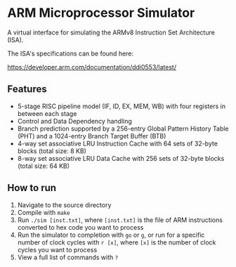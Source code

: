 # ARM Microprocessor Simulator

A virtual interface for simulating the ARMv8 Instruction Set Architecture (ISA).

The ISA's specifications can be found here:

https://developer.arm.com/documentation/ddi0553/latest/

## Features
- 5-stage RISC pipeline model (IF, ID, EX, MEM, WB) with four registers in between each stage
- Control and Data Dependency handling
- Branch prediction supported by a 256-entry Global Pattern History Table (PHT) and a 1024-entry Branch Target Buffer (BTB)
- 4-way set associative LRU Instruction Cache with 64 sets of 32-byte blocks (total size: 8 KB)
- 8-way set associative LRU Data Cache with 256 sets of 32-byte blocks (total size: 64 KB)

## How to run
1. Navigate to the source directory
2. Compile with `make`
3. Run `./sim [inst.txt]`, where `[inst.txt]` is the file of ARM instructions converted to hex code you want to process
4. Run the simulator to completion with `go` or `g`, or run for a specific number of clock cycles with `r [x]`, where `[x]` is the number of clock cycles you want to process
5. View a full list of commands with `?` 
